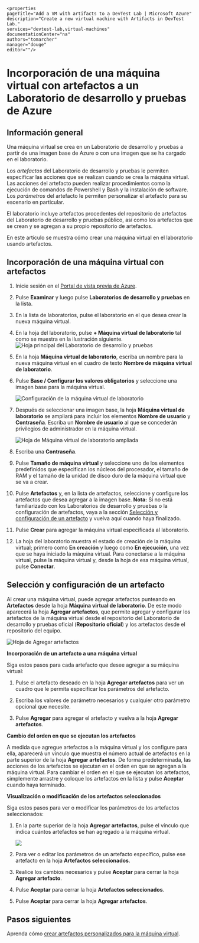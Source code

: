     <properties
	pageTitle="Add a VM with artifacts to a DevTest Lab | Microsoft Azure"
	description="Create a new virtual machine with Artifacts in DevTest Lab."
	services="devtest-lab,virtual-machines"
	documentationCenter="na"
	authors="tomarcher"
	manager="douge"
	editor=""/>

<tags
	ms.service="devtest-lab"
	ms.workload="na"
	ms.tgt_pltfrm="na"
	ms.devlang="na"
	ms.topic="article"
	ms.date="11/01/2015"
	ms.author="tarcher"/>

# Incorporación de una máquina virtual con artefactos a un Laboratorio de desarrollo y pruebas de Azure

## Información general

Una máquina virtual se crea en un Laboratorio de desarrollo y pruebas a partir de una imagen base de Azure o con una imagen que se ha cargado en el laboratorio.

Los *artefactos* del Laboratorio de desarrollo y pruebas le permiten especificar las acciones que se realizan cuando se crea la máquina virtual. Las acciones del artefacto pueden realizar procedimientos como la ejecución de comandos de Powershell y Bash y la instalación de software. Los *parámetros* del artefacto le permiten personalizar el artefacto para su escenario en particular.

El laboratorio incluye artefactos procedentes del repositorio de artefactos del Laboratorio de desarrollo y pruebas público, así como los artefactos que se crean y se agregan a su propio repositorio de artefactos.

En este artículo se muestra cómo crear una máquina virtual en el laboratorio usando artefactos.

## Incorporación de una máquina virtual con artefactos

1. Inicie sesión en el [Portal de vista previa de Azure](https://portal.azure.com).

1. Pulse **Examinar** y luego pulse **Laboratorios de desarrollo y pruebas** en la lista.

1. En la lista de laboratorios, pulse el laboratorio en el que desea crear la nueva máquina virtual.

1. En la hoja del laboratorio, pulse **+ Máquina virtual de laboratorio** tal como se muestra en la ilustración siguiente. ![Hoja principal del Laboratorio de desarrollo y pruebas](./media/devtest-lab-add-vm-with-artifacts/devtestlab-home-blade-add-vm.png)

1. En la hoja **Máquina virtual de laboratorio**, escriba un nombre para la nueva máquina virtual en el cuadro de texto **Nombre de máquina virtual de laboratorio**.

1. Pulse **Base / Configurar los valores obligatorios** y seleccione una imagen base para la máquina virtual.

    ![Configuración de la máquina virtual de laboratorio](./media/devtest-lab-add-vm-with-artifacts/devtestlab-add-lab-vm-blade-1.png)

1. Después de seleccionar una imagen base, la hoja **Máquina virtual de laboratorio** se ampliará para incluir los elementos **Nombre de usuario** y **Contraseña**. Escriba un **Nombre de usuario** al que se concederán privilegios de administrador en la máquina virtual.

    ![Hoja de Máquina virtual de laboratorio ampliada](./media/devtest-lab-add-vm-with-artifacts/devtestlab-add-lab-vm-blade-2.png)

1. Escriba una **Contraseña**.

1. Pulse **Tamaño de máquina virtual** y seleccione uno de los elementos predefinidos que especifican los núcleos del procesador, el tamaño de RAM y el tamaño de la unidad de disco duro de la máquina virtual que se va a crear.

1. Pulse **Artefactos** y, en la lista de artefactos, seleccione y configure los artefactos que desea agregar a la imagen base. **Nota:** Si no está familiarizado con los Laboratorios de desarrollo y pruebas o la configuración de artefactos, vaya a la sección [Selección y configuración de un artefacto](#configuring-an-artifact) y vuelva aquí cuando haya finalizado.

1. Pulse **Crear** para agregar la máquina virtual especificada al laboratorio.

1. La hoja del laboratorio muestra el estado de creación de la máquina virtual; primero como **En creación** y luego como **En ejecución**, una vez que se haya iniciado la máquina virtual. Para conectarse a la máquina virtual, pulse la máquina virtual y, desde la hoja de esa máquina virtual, pulse **Conectar**.

## Selección y configuración de un artefacto

Al crear una máquina virtual, puede agregar artefactos punteando en **Artefactos** desde la hoja **Máquina virtual de laboratorio**. De este modo aparecerá la hoja **Agregar artefactos**, que permite agregar y configurar los artefactos de la máquina virtual desde el repositorio del Laboratorio de desarrollo y pruebas oficial (**Repositorio oficial**) y los artefactos desde el repositorio del equipo.

![Hoja de Agregar artefactos](./media/devtest-lab-add-vm-with-artifacts/devtestlab-add-artifact-blade.png)

**Incorporación de un artefacto a una máquina virtual**

Siga estos pasos para cada artefacto que desee agregar a su máquina virtual:

1. Pulse el artefacto deseado en la hoja **Agregar artefactos** para ver un cuadro que le permita especificar los parámetros del artefacto.  

2. Escriba los valores de parámetro necesarios y cualquier otro parámetro opcional que necesite.

3. Pulse **Agregar** para agregar el artefacto y vuelva a la hoja **Agregar artefactos**.

**Cambio del orden en que se ejecutan los artefactos**

A medida que agregue artefactos a la máquina virtual y los configure para ella, aparecerá un vínculo que muestra el número actual de artefactos en la parte superior de la hoja **Agregar artefactos**. De forma predeterminada, las acciones de los artefactos se ejecutan en el orden en que se agregan a la máquina virtual. Para cambiar el orden en el que se ejecutan los artefactos, simplemente arrastre y coloque los artefactos en la lista y pulse **Aceptar** cuando haya terminado.

**Visualización o modificación de los artefactos seleccionados**

Siga estos pasos para ver o modificar los parámetros de los artefactos seleccionados:

1. En la parte superior de la hoja **Agregar artefactos**, pulse el vínculo que indica cuántos artefactos se han agregado a la máquina virtual.

    ![](./media/devtest-lab-add-vm-with-artifacts/devtestlab-add-artifacts-blade-selected-artifacts.png)

1. Para ver o editar los parámetros de un artefacto específico, pulse ese artefacto en la hoja **Artefactos seleccionados**.

1. Realice los cambios necesarios y pulse **Aceptar** para cerrar la hoja **Agregar artefacto**.

1. Pulse **Aceptar** para cerrar la hoja **Artefactos seleccionados**.

1. Pulse **Aceptar** para cerrar la hoja **Agregar artefactos**.

## Pasos siguientes

Aprenda cómo [crear artefactos personalizados para la máquina virtual](devtest-lab-artifact-author.md).

<!---HONumber=AcomDC_0128_2016-->
